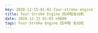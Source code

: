 ```yaml
---
key: 2020-12-15-01-02-four-stroke-engine
title: Four Stroke Engine 四冲程发动机
date: 2020-12-15 01:02 +0800
tags: Four Stroke Engine 四冲程 发动机
---
```




<!--more-->
